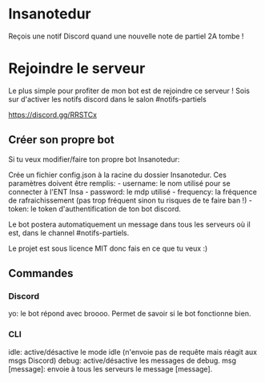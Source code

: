 # Insanotedur

Reçois une notif Discord quand une nouvelle note de partiel 2A tombe !

# Rejoindre le serveur

Le plus simple pour profiter de mon bot est de rejoindre ce serveur !
Sois sur d'activer les notifs discord dans le salon #notifs-partiels

https://discord.gg/RRSTCx

## Créer son propre bot

Si tu veux modifier/faire ton propre bot Insanotedur:

Crée un fichier config.json à la racine du dossier Insanotedur.
Ces paramètres doivent être remplis:
    - username: le nom utilisé pour se connecter à l'ENT Insa
    - password: le mdp utilisé
    - frequency: la fréquence de rafraichissement (pas trop fréquent sinon tu risques de te faire ban !)
    - token: le token d'authentification de ton bot discord.

Le bot postera automatiquement un message dans tous les serveurs où il est, dans le channel #notifs-partiels.

Le projet est sous licence MIT donc fais en ce que tu veux :)

## Commandes

### Discord

yo: le bot répond avec broooo. Permet de savoir si le bot fonctionne bien.

### CLI

idle: active/désactive le mode idle (n'envoie pas de requête mais réagit aux msgs Discord)
debug: active/désactive les messages de debug.
msg [message]: envoie à tous les serveurs le message [message].